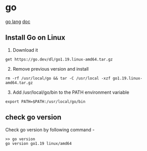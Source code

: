 # go
[go lang](https://go.dev/doc/install)
[doc](https://go.dev/ref/spec)
## Install Go on Linux

1. Download it

```
get https://go.dev/dl/go1.19.linux-amd64.tar.gz
```

2. Remove previous version and install

```
rm -rf /usr/local/go && tar -C /usr/local -xzf go1.19.linux-amd64.tar.gz
```

3. Add /usr/local/go/bin to the PATH environment variable

```
export PATH=$PATH:/usr/local/go/bin
```

## check go version

Check go version by following command -

```
>> go version
go version go1.19 linux/amd64
```
